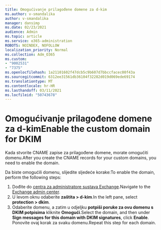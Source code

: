 ```yaml
---
title: Omogućivanje prilagođene domene za d-kim
ms.author: v-smandalika
author: v-smandalika
manager: dansimp
ms.date: 02/23/2021
audience: Admin
ms.topic: article
ms.service: o365-administration
ROBOTS: NOINDEX, NOFOLLOW
localization_priority: Normal
ms.collection: Adm_O365
ms.custom:
- "9002531"
- "7375"
ms.openlocfilehash: 1a21101602f47dcb5c9b607d7bbccfacec00f43a
ms.sourcegitcommit: 6312ee31561db36104f32282d019d069ede69174
ms.translationtype: MT
ms.contentlocale: hr-HR
ms.lasthandoff: 03/11/2021
ms.locfileid: "50743678"
---
```

# <a name="enable-the-custom-domain-for-dkim"></a><span data-ttu-id="f3da0-102">Omogućivanje prilagođene domene za d-kim</span><span class="sxs-lookup"><span data-stu-id="f3da0-102">Enable the custom domain for DKIM</span></span>

<span data-ttu-id="f3da0-103">Kada stvorite CNAME zapise za prilagođene domene, morate omogućiti domenu.</span><span class="sxs-lookup"><span data-stu-id="f3da0-103">After you create the CNAME records for your custom domains, you need to enable the domain.</span></span>

<span data-ttu-id="f3da0-104">Da biste omogućili domenu, slijedite sljedeće korake:</span><span class="sxs-lookup"><span data-stu-id="f3da0-104">To enable the domain, perform the following steps:</span></span>

1. <span data-ttu-id="f3da0-105">Dođite do [centra za administratore sustava Exchange](https://outlook.office365.com/ecp/).</span><span class="sxs-lookup"><span data-stu-id="f3da0-105">Navigate to the [Exchange admin center](https://outlook.office365.com/ecp/).</span></span>
2. <span data-ttu-id="f3da0-106">U levom oknu odaberite **zaštita > d-kim**.</span><span class="sxs-lookup"><span data-stu-id="f3da0-106">In the left pane, select **protection > dkim**.</span></span>
3. <span data-ttu-id="f3da0-107">Odaberite domenu, a zatim u odjeljku **potpiši poruke za ovu domenu s DKIM potpisima** kliknite **Omogući**.</span><span class="sxs-lookup"><span data-stu-id="f3da0-107">Select the domain, and then under **Sign messages for this domain with DKIM signatures**, click **Enable**.</span></span> <span data-ttu-id="f3da0-108">Ponovite ovaj korak za svaku domenu.</span><span class="sxs-lookup"><span data-stu-id="f3da0-108">Repeat this step for each domain.</span></span>

